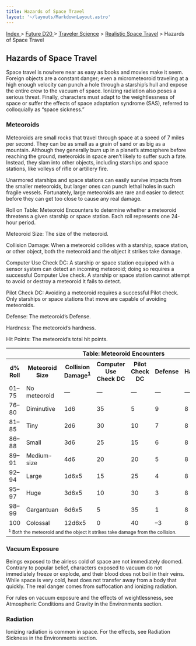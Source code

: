 ```yaml
---
title: Hazards of Space Travel
layout: '~/layouts/MarkdownLayout.astro'
---
```


[ Index ](/) > [ Future D20 ](/future.d20.srd) > [Traveler Science](/future.d20.srd/traveler.science) > [Realistic Space Travel](/future.d20.srd/traveler.science/realistic.space.travel) > Hazards of Space Travel

## Hazards of Space Travel

Space travel is nowhere near as easy as books and movies make it seem. Foreign
objects are a constant danger; even a micrometeoroid traveling at a high
enough velocity can punch a hole through a starship’s hull and expose the
entire crew to the vacuum of space. Ionizing radiation also poses a serious
threat. Finally, characters must adapt to the weightlessness of space or
suffer the effects of space adaptation syndrome (SAS), referred to
colloquially as “space sickness.”

### Meteoroids

Meteoroids are small rocks that travel through space at a speed of 7 miles per
second. They can be as small as a grain of sand or as big as a mountain.
Although they generally burn up in a planet’s atmosphere before reaching the
ground, meteoroids in space aren’t likely to suffer such a fate. Instead, they
slam into other objects, including starships and space stations, like volleys
of rifle or artillery fire.

Unarmored starships and space stations can easily survive impacts from the
smaller meteoroids, but larger ones can punch lethal holes in such fragile
vessels. Fortunately, large meteoroids are rare and easier to detect before
they can get too close to cause any real damage.

Roll on Table: Meteoroid Encounters to determine whether a meteoroid threatens
a given starship or space station. Each roll represents one 24-hour period.

Meteoroid Size: The size of the meteoroid.

Collision Damage: When a meteoroid collides with a starship, space station, or
other object, both the meteoroid and the object it strikes take damage.

Computer Use Check DC: A starship or space station equipped with a sensor
system can detect an incoming meteoroid; doing so requires a successful
Computer Use check. A starship or space station cannot attempt to avoid or
destroy a meteoroid it fails to detect.

Pilot Check DC: Avoiding a meteoroid requires a successful Pilot check. Only
starships or space stations that move are capable of avoiding meteoroids.

Defense: The meteoroid’s Defense.

Hardness: The meteoroid’s hardness.

Hit Points: The meteoroid’s total hit points.


<table> <tr><th colspan="8">Table: Meteoroid Encounters</th></tr> <tr><th>d% Roll</th><th>Meteoroid Size</th><th>Collision Damage<sup>1</sup></th><th>Computer Use Check DC</th><th>Pilot Check DC</th><th>Defense</th><th>Hardness</th><th>Hit Points</th></tr> <tr><td>01–75</td><td>No meteoroid</td><td>—</td><td>—</td><td>—</td><td>—</td><td>—</td><td>—</td></tr> <tr class="shaded"><td>76–80</td><td>Diminutive</td><td>1d6</td><td>35</td><td>5</td><td>9</td><td>8</td><td>15</td></tr> <tr><td>81–85</td><td>Tiny</td><td>2d6</td><td>30</td><td>10</td><td>7</td><td>8</td><td>30</td></tr> <tr class="shaded"><td>86–88</td><td>Small</td><td>3d6</td><td>25</td><td>15</td><td>6</td><td>8</td><td>90</td></tr> <tr><td>89–91</td><td>Medium-size</td><td>4d6</td><td>20</td><td>20</td><td>5</td><td>8</td><td>225</td></tr> <tr class="shaded"><td>92–94</td><td>Large</td><td>1d6x5</td><td>15</td><td>25</td><td>4</td><td>8</td><td>1,125</td></tr> <tr><td>95–97</td><td>Huge</td><td>3d6x5</td><td>10</td><td>30</td><td>3</td><td>8</td><td>4,500</td></tr> <tr class="shaded"><td>98–99</td><td>Gargantuan</td><td>6d6x5</td><td>5</td><td>35</td><td>1</td><td>8</td><td>9,000</td></tr> <tr><td>100</td><td>Colossal</td><td>12d6x5</td><td>0</td><td>40</td><td>–3</td><td>8</td><td>36,000</td></tr> <tr><td colspan="8" style="font-size: .8em; text-align: left"> <sup>1</sup> Both the meteoroid and the object it strikes take damage from the collision. </td></tr> </table>



### Vacuum Exposure

Beings exposed to the airless cold of space are not immediately doomed.
Contrary to popular belief, characters exposed to vacuum do not immediately
freeze or explode, and their blood does not boil in their veins. While space
is very cold, heat does not transfer away from a body that quickly. The real
danger comes from suffocation and ionizing radiation.

For rules on vacuum exposure and the effects of weightlessness, see
Atmospheric Conditions and Gravity in the Environments section.

### Radiation

Ionizing radiation is common in space. For the effects, see Radiation Sickness
in the Environments section.

